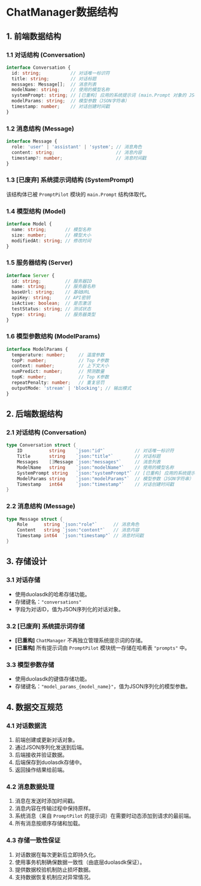 # ChatManager数据结构

## 1. 前端数据结构

### 1.1 对话结构 (Conversation)
```typescript
interface Conversation {
  id: string;           // 对话唯一标识符
  title: string;        // 对话标题
  messages: Message[];  // 消息列表
  modelName: string;    // 使用的模型名称
  systemPrompt: string; // [已重构] 应用的系统提示词 (main.Prompt 对象的 JSON 字符串)
  modelParams: string;  // 模型参数（JSON字符串）
  timestamp: number;    // 对话创建时间戳
}
```

### 1.2 消息结构 (Message)
```typescript
interface Message {
  role: 'user' | 'assistant' | 'system'; // 消息角色
  content: string;                       // 消息内容
  timestamp?: number;                    // 消息时间戳
}
```

### 1.3 [已废弃] 系统提示词结构 (SystemPrompt)
该结构体已被 `PromptPilot` 模块的 `main.Prompt` 结构体取代。

### 1.4 模型结构 (Model)
```typescript
interface Model {
  name: string;       // 模型名称
  size: number;       // 模型大小
  modifiedAt: string; // 修改时间
}
```

### 1.5 服务器结构 (Server)
```typescript
interface Server {
  id: string;         // 服务器ID
  name: string;       // 服务器名称
  baseUrl: string;    // 基础URL
  apiKey: string;     // API密钥
  isActive: boolean;  // 是否激活
  testStatus: string; // 测试状态
  type: string;       // 服务器类型
}
```

### 1.6 模型参数结构 (ModelParams)
```typescript
interface ModelParams {
  temperature: number;     // 温度参数
  topP: number;            // Top P参数
  context: number;         // 上下文大小
  numPredict: number;      // 预测数量
  topK: number;            // Top K参数
  repeatPenalty: number;   // 重复惩罚
  outputMode: 'stream' | 'blocking'; // 输出模式
}
```

## 2. 后端数据结构

### 2.1 对话结构 (Conversation)
```go
type Conversation struct {
	ID          string    `json:"id"`           // 对话唯一标识符
	Title       string    `json:"title"`        // 对话标题
	Messages    []Message `json:"messages"`     // 消息列表
	ModelName   string    `json:"modelName"`    // 使用的模型名称
	SystemPrompt string   `json:"systemPrompt"` // [已重构] 应用的系统提示词 (main.Prompt 对象的 JSON 字符串)
	ModelParams string    `json:"modelParams"`  // 模型参数（JSON字符串）
	Timestamp   int64     `json:"timestamp"`    // 对话创建时间戳
}
```

### 2.2 消息结构 (Message)
```go
type Message struct {
	Role      string `json:"role"`      // 消息角色
	Content   string `json:"content"`   // 消息内容
	Timestamp int64  `json:"timestamp"` // 消息时间戳
}
```

## 3. 存储设计

### 3.1 对话存储
- 使用duolasdk的哈希存储功能。
- 存储键名：`"conversations"`
- 字段为对话ID，值为JSON序列化的对话对象。

### 3.2 [已废弃] 系统提示词存储
- **[已重构]** `ChatManager` 不再独立管理系统提示词的存储。
- **[已重构]** 所有提示词由 `PromptPilot` 模块统一存储在哈希表 `"prompts"` 中。

### 3.3 模型参数存储
- 使用duolasdk的键值存储功能。
- 存储键名：`"model_params_{model_name}"`，值为JSON序列化的模型参数。

## 4. 数据交互规范

### 4.1 对话数据流
1. 前端创建或更新对话对象。
2. 通过JSON序列化发送到后端。
3. 后端接收并验证数据。
4. 后端保存到duolasdk存储中。
5. 返回操作结果给前端。

### 4.2 消息数据处理
1. 消息在发送时添加时间戳。
2. 消息内容在传输过程中保持原样。
3. 系统消息（来自 `PromptPilot` 的提示词）在需要时动态添加到请求的最前端。
4. 所有消息按顺序存储和加载。

### 4.3 存储一致性保证
1. 对话数据在每次更新后立即持久化。
2. 使用事务机制确保数据一致性（由底层duolasdk保证）。
3. 提供数据校验机制防止损坏数据。
4. 支持数据恢复机制应对异常情况。

